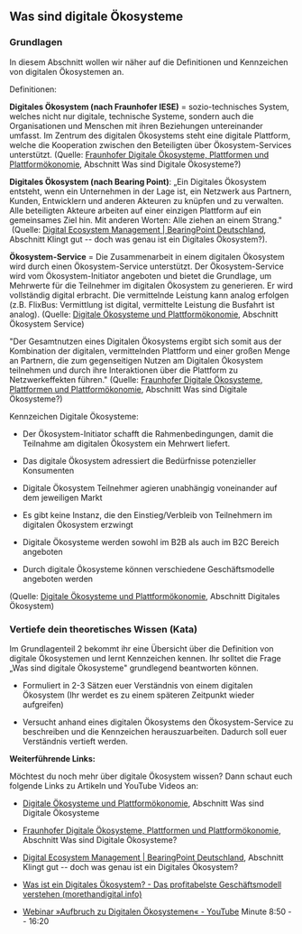 ## Was sind digitale Ökosysteme

### Grundlagen

In diesem Abschnitt wollen wir näher auf die Definitionen und Kennzeichen von digitalen Ökosystemen an.

Definitionen:

**Digitales Ökosystem (nach Fraunhofer IESE)** = sozio-technisches System, welches nicht nur digitale, technische Systeme, sondern auch die Organisationen und Menschen mit ihren Beziehungen untereinander umfasst. Im Zentrum des digitalen Ökosystems steht eine digitale Plattform, welche die Kooperation zwischen den Beteiligten über Ökosystem-Services unterstützt. (Quelle: [Fraunhofer Digitale Ökosysteme, Plattformen und Plattformökonomie](https://www.iese.fraunhofer.de/de/leistungen/digitale-oekosysteme.html), Abschnitt Was sind Digitale Ökosysteme?)

**Digitales Ökosystem (nach Bearing Point)**: „Ein Digitales Ökosystem entsteht, wenn ein Unternehmen in der Lage ist, ein Netzwerk aus Partnern, Kunden, Entwicklern und anderen Akteuren zu knüpfen und zu verwalten. Alle beteiligten Akteure arbeiten auf einer einzigen Plattform auf ein gemeinsames Ziel hin. Mit anderen Worten: Alle ziehen an einem Strang."  (Quelle: [Digital Ecosystem Management | BearingPoint Deutschland](https://www.bearingpoint.com/de-de/insights-events/insights/wie-macht-man-sich-nicht-nur-beliebt-sondern-unerlaesslich-man-erschafft-ein-digitales-oekosystem/), Abschnitt Klingt gut -- doch was genau ist ein Digitales Ökosystem?).

**Ökosystem-Service** = Die Zusammenarbeit in einem digitalen Ökosystem wird durch einen Ökosystem-Service unterstützt. Der Ökosystem-Service wird vom Ökosystem-Initiator angeboten und bietet die Grundlage, um Mehrwerte für die Teilnehmer im digitalen Ökosystem zu generieren. Er wird vollständig digital erbracht. Die vermittelnde Leistung kann analog erfolgen (z.B. FlixBus: Vermittlung ist digital, vermittelte Leistung die Busfahrt ist analog). (Quelle: [Digitale Ökosysteme und Plattformökonomie](https://www.informatik-aktuell.de/management-und-recht/digitalisierung/digitale-oekosysteme-und-plattformoekonomie.html), Abschnitt Ökosystem Service)

"Der Gesamtnutzen eines Digitalen Ökosystems ergibt sich somit aus der Kombination der digitalen, vermittelnden Plattform und einer großen Menge an Partnern, die zum gegenseitigen Nutzen am Digitalen Ökosystem teilnehmen und durch ihre Interaktionen über die Plattform zu Netzwerkeffekten führen." (Quelle: [Fraunhofer Digitale Ökosysteme, Plattformen und Plattformökonomie](https://www.iese.fraunhofer.de/de/leistungen/digitale-oekosysteme.html), Abschnitt Was sind Digitale Ökosysteme?)

Kennzeichen Digitale Ökosysteme:

- Der Ökosystem-Initiator schafft die Rahmenbedingungen, damit die Teilnahme am digitalen Ökosystem ein Mehrwert liefert.

- Das digitale Ökosystem adressiert die Bedürfnisse potenzieller Konsumenten

- Digitale Ökosystem Teilnehmer agieren unabhängig voneinander auf dem jeweiligen Markt

- Es gibt keine Instanz, die den Einstieg/Verbleib von Teilnehmern im digitalen Ökosystem erzwingt

- Digitale Ökosysteme werden sowohl im B2B als auch im B2C Bereich angeboten

- Durch digitale Ökosysteme können verschiedene Geschäftsmodelle angeboten werden

(Quelle: [Digitale Ökosysteme und Plattformökonomie](https://www.informatik-aktuell.de/management-und-recht/digitalisierung/digitale-oekosysteme-und-plattformoekonomie.html), Abschnitt Digitales Ökosystem)

### Vertiefe dein theoretisches Wissen (Kata)

Im Grundlagenteil 2 bekommt ihr eine Übersicht über die Definition von digitale Ökosystemen und lernt Kennzeichen kennen. Ihr solltet die Frage „Was sind digitale Ökosysteme" grundlegend beantworten können.

- Formuliert in 2-3 Sätzen euer Verständnis von einem digitalen Ökosystem (Ihr werdet es zu einem späteren Zeitpunkt wieder aufgreifen)

- Versucht anhand eines digitalen Ökosystems den Ökosystem-Service zu beschreiben und die Kennzeichen herauszuarbeiten. Dadurch soll euer Verständnis vertieft werden.

**Weiterführende Links:**

Möchtest du noch mehr über digitale Ökosystem wissen? Dann schaut euch folgende Links zu Artikeln und YouTube Videos an:

- [Digitale Ökosysteme und Plattformökonomie](https://www.informatik-aktuell.de/management-und-recht/digitalisierung/digitale-oekosysteme-und-plattformoekonomie.html), Abschnitt Was sind Digitale Ökosysteme

- [Fraunhofer Digitale Ökosysteme, Plattformen und Plattformökonomie](https://www.iese.fraunhofer.de/de/leistungen/digitale-oekosysteme.html), Abschnitt Was sind Digitale Ökosysteme?

- [Digital Ecosystem Management | BearingPoint Deutschland](https://www.bearingpoint.com/de-de/insights-events/insights/wie-macht-man-sich-nicht-nur-beliebt-sondern-unerlaesslich-man-erschafft-ein-digitales-oekosystem/), Abschnitt Klingt gut -- doch was genau ist ein Digitales Ökosystem?

- [Was ist ein Digitales Ökosystem? - Das profitabelste Geschäftsmodell verstehen (morethandigital.info)](https://morethandigital.info/was-ist-ein-digitales-oekosystem-das-profitabelste-geschaeftsmodell-verstehen/)

- [Webinar »Aufbruch zu Digitalen Ökosystemen« - YouTube](https://www.youtube.com/watch?v=gVdtVa8Tp1Y) Minute 8:50 -- 16:20
